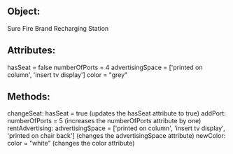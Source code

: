 ## Object:
Sure Fire Brand Recharging Station

## Attributes:
hasSeat = false
numberOfPorts = 4
advertisingSpace = ['printed on column', 'insert tv display']
color = "grey"

## Methods:
changeSeat: hasSeat = true (updates the hasSeat attribute to true)
addPort: numberOfPorts = 5 (increases the numberOfPorts attribute by one)
rentAdvertising: advertisingSpace = ['printed on column', 'insert tv display', 'printed on chair back'] (changes the advertisingSpace attribute)
newColor: color = "white" (changes the color attribute)
